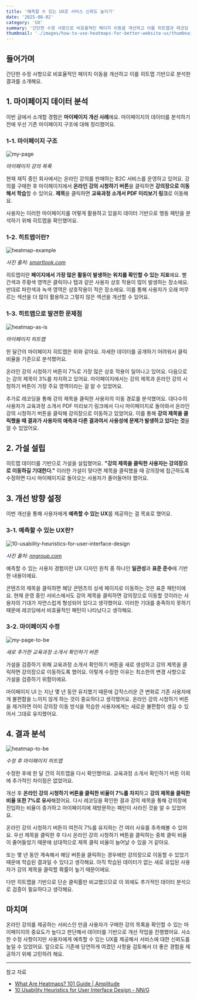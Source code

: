 ```yaml
---
title: '예측할 수 있는 UX로 서비스 신뢰도 높이기'
date: '2025-08-02'
category: 'UX'
summary: '간단한 수정 사항으로 비효율적인 페이지 이동을 개선하고 이를 히트맵과 레코딩 기반으로 분석한 결과를 소개해요.'
thumbnail: './images/how-to-use-heatmaps-for-better-website-ux/thumbnail.jpeg'
---
```


## 들어가며

간단한 수정 사항으로 비효율적인 페이지 이동을 개선하고 이를 히트맵 기반으로 분석한 결과를 소개해요.

## 1. 마이페이지 데이터 분석

이번 글에서 소개할 경험은 **마이페이지 개선 사례**에요. 마이페이지의 데이터를 분석하기 전에 우선 기존 마이페이지 구조에 대해 정리했어요.

### 1-1. 마이페이지 구조

![my-page](./images/how-to-use-heatmaps-for-better-website-ux/my-page-as-is.jpeg)

<em>마이페이지 강의 목록</em>

현재 재직 중인 회사에서는 온라인 강의를 판매하는 B2C 서비스를 운영하고 있어요. 강의를 구매한 후 마이페이지에서 **온라인 강의 시청하기 버튼**을 클릭하면 **강의장으로 이동해서 학습**할 수 있어요. **제목**을 클릭하면 **교육과정 소개서 PDF 미리보기 링크**로 이동해요.

사용자는 이러한 마이페이지를 어떻게 활용하고 있을지 데이터 기반으로 행동 패턴을 분석하기 위해 히트맵을 확인했어요.

### 1-2. 히트맵이란?

![heatmap-example](./images/how-to-use-heatmaps-for-better-website-ux/heatmap-example.jpeg)

<em>사진 출처: <a href="https://www.smartlook.com/heatmaps-guide" target="_blank" rel="noreferrer noopener" aria-label="heatmap-example">smartlook.com</a></em>

히트맵이란 **페이지에서 가장 많은 활동이 발생하는 위치를 확인할 수 있는 지표**에요. 빨간색과 주황색 영역은 클릭이나 탭과 같은 사용자 상호 작용이 많이 발생하는 장소에요. 반대로 파란색과 녹색 영역은 상호작용이 적은 장소에요. 이를 통해 사용자가 오래 머무르는 섹션을 더 많이 활용하고 그렇지 않은 섹션을 개선할 수 있어요.

### 1-3. 히트맵으로 발견한 문제점

![heatmap-as-is](./images/how-to-use-heatmaps-for-better-website-ux/heatmap-as-is.jpeg)

<em>마이페이지 히트맵</em>

한 달간의 마이페이지 히트맵은 위와 같아요. 자세한 데이터를 공개하기 어려워서 클릭 비율을 기준으로 분석했어요.

온라인 강의 시청하기 버튼이 7%로 가장 많은 상호 작용이 일어나고 있어요. 다음으로는 강의 제목이 3%를 차지하고 있어요. 마이페이지에서는 강의 제목과 온라인 강의 시청하기 버튼이 가장 주요 영역이라는 걸 알 수 있었어요.

추가로 레코딩을 통해 강의 제목을 클릭한 사용자의 이동 경로를 분석했어요. 대다수의 사용자가 교육과정 소개서 PDF 미리보기 링크에서 다시 마이페이지로 돌아와서 온라인 강의 시청하기 버튼을 클릭해 강의장으로 이동하고 있었어요. 이를 통해 **강의 제목을 클릭했을 때 결과가 사용자의 예측과 다른 결과여서 사용성에 문제가 발생하고 있다는 것**을 알 수 있었어요.

## 2. 가설 설립

히트맵 데이터를 기반으로 가설을 설립했어요. **"강의 제목을 클릭한 사용자는 강의장으로 이동하길 기대한다."** 이러한 가설이 맞다면 제목을 클릭했을 때 강의장에 접근하도록 수정하면 다시 마이페이지로 돌아오는 사용자가 줄어들어야 했어요.

## 3. 개선 방향 설정

이번 개선을 통해 사용자에게 **예측할 수 있는 UX**를 제공하는 걸 목표로 했어요.

### 3-1. 예측할 수 있는 UX란?

![10-usability-heuristics-for-user-interface-design](./images/how-to-use-heatmaps-for-better-website-ux/10-usability-heuristics-for-user-interface-design.jpeg)

<em>사진 출처: <a href="https://www.nngroup.com/articles/ten-usability-heuristics" target="_blank" rel="noreferrer noopener" aria-label="ten-usability-heuristics">nngroup.com</a></em>

예측할 수 있는 사용자 경험이란 UX 디자인 원칙 중 하나인 **일관성**과 **표준 준수**에 기반한 내용이에요.

콘텐츠의 제목을 클릭하면 해당 콘텐츠의 상세 페이지로 이동하는 것은 표준 패턴이에요. 현재 운영 중인 서비스에서도 강의 제목을 클릭하면 강의장으로 이동할 것이라는 사용자의 기대가 자연스럽게 형성되어 있다고 생각했어요. 이러한 기대를 충족하지 못하기 때문에 레코딩에서 비효율적인 패턴이 나타났다고 생각해요.

### 3-2. 마이페이지 수정

![my-page-to-be](./images/how-to-use-heatmaps-for-better-website-ux/my-page-to-be.jpeg)

<em>새로 추가한 교육과정 소개서 확인하기 버튼</em>

가설을 검증하기 위해 교육과정 소개서 확인하기 버튼을 새로 생성하고 강의 제목을 클릭하면 강의장으로 이동하도록 했어요. 이렇게 수정한 이유는 최소한의 변경 사항으로 가설을 검증하기 위함이에요.

마이페이지 UI 는 지난 몇 년 동안 유지했기 때문에 갑작스러운 큰 변화로 기존 사용자에게 불편함을 느끼지 않게 하는 것이 중요하다고 생각했어요. 온라인 강의 시청하기 버튼을 제거하면 이미 강의장 이동 방식을 학습한 사용자에게는 새로운 불편함이 생길 수 있어서 그대로 유지했어요.

## 4. 결과 분석

![heatmap-to-be](./images/how-to-use-heatmaps-for-better-website-ux/heatmap-to-be.jpeg)

<em>수정 후 마이페이지 히트맵</em>

수정한 후에 한 달 간의 히트맵을 다시 확인했어요. 교육과정 소개서 확인하기 버튼 이외에 추가적인 차이점은 없었어요.

개선 후 **온라인 강의 시청하기 버튼을 클릭한 비율이 7%를 차지**하고 **강의 제목을 클릭한 비율 또한 7%로 유사**해졌어요. 다시 레코딩을 확인한 결과 강의 제목을 통해 강의장에 진입하는 비율이 증가하고 마이페이지에 재방문하는 패턴이 사라진 것을 알 수 있었어요. 

온라인 강의 시청하기 버튼이 여전히 7%를 유지하는 건 여러 사유를 추측해볼 수 있어요. 우선 제목을 클릭한 후 다시 온라인 강의 시청하기 버튼을 클릭하는 중복 클릭 비율이 줄어들었기 때문에 상대적으로 제목 클릭 비율이 늘어날 수 있을 거 같아요.

또는 몇 년 동안 계속해서 해당 버튼을 클릭하는 경우에만 강의장으로 이동할 수 있었기 때문에 학습된 결과일 수 있다고 생각해요. 아직 학습된 데이터가 없는 새로 유입된 사용자가 강의 제목을 클릭할 확률이 높기 때문이에요.

다만 히트맵을 기반으로 단순 클릭률만 비교했으므로 이 외에도 추가적인 데이터 분석으로 검증이 필요하다고 생각해요.

## 마치며

온라인 강의를 제공하는 서비스인 만큼 사용자가 구매한 강의 목록을 확인할 수 있는 마이페이지의 중요도가 높다고 판단해서 데이터를 기반으로 개선 작업을 진행했어요. 사소한 수정 사항이지만 사용자에게 예측할 수 있는 UX를 제공해서 서비스에 대한 신뢰도를 높일 수 있었어요. 앞으로도 기존에 당연하게 여겼던 사항을 검토해서 더 좋은 경험을 제공하기 위해 고민하려 해요.

---

참고 자료

- [What Are Heatmaps? 101 Guide | Amplitude](https://amplitude.com/explore/analytics/heatmaps)
- [10 Usability Heuristics for User Interface Design - NN/G](https://www.nngroup.com/articles/ten-usability-heuristics)

